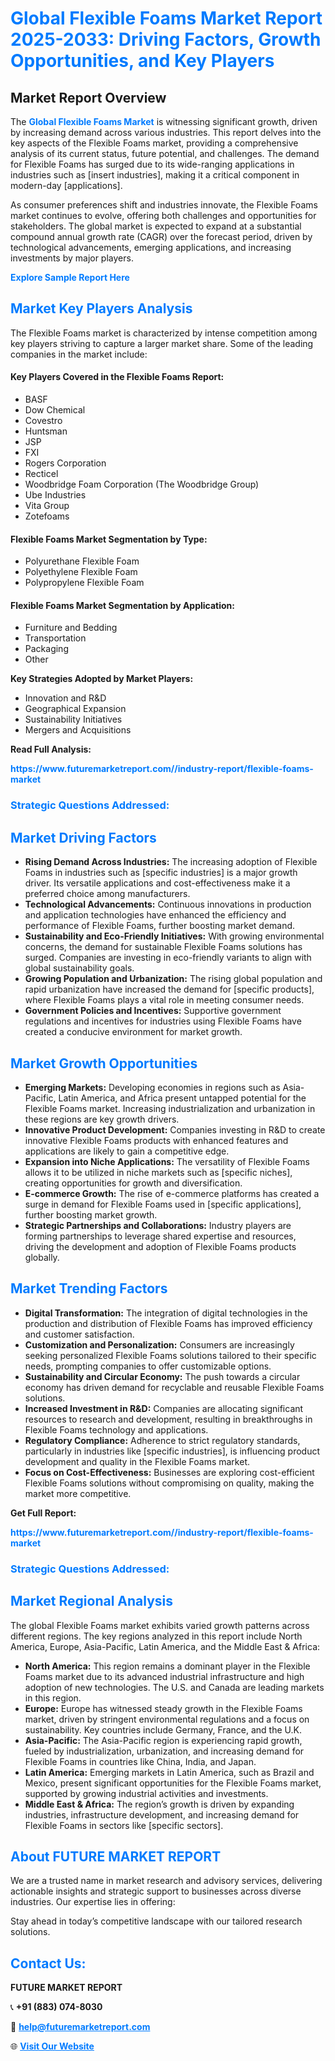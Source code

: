 <h1 style="color: #007BFF;">Global Flexible Foams Market Report 2025-2033: Driving Factors, Growth Opportunities, and Key Players</h1>

<section id="overview">
<h2>Market Report Overview</h2>
<p>The <a href="https://www.futuremarketreport.com//industry-report/flexible-foams-market" style="color: #007BFF; text-decoration: none;"><strong>Global Flexible Foams Market</strong></a> is witnessing significant growth, driven by increasing demand across various industries. This report delves into the key aspects of the Flexible Foams market, providing a comprehensive analysis of its current status, future potential, and challenges. The demand for Flexible Foams has surged due to its wide-ranging applications in industries such as [insert industries], making it a critical component in modern-day [applications].</p>
<p>As consumer preferences shift and industries innovate, the Flexible Foams market continues to evolve, offering both challenges and opportunities for stakeholders. The global market is expected to expand at a substantial compound annual growth rate (CAGR) over the forecast period, driven by technological advancements, emerging applications, and increasing investments by major players.</p>
</section>

<section id="overview">
<p><a href="https://www.futuremarketreport.com//request-sample/reportId=51484" style="color: #007BFF; text-decoration: none;"><strong>Explore Sample Report Here</strong></a></p>
</section>

<section id="key-players">
<h2 style="color: #007BFF;">Market Key Players Analysis</h2>
<p>The Flexible Foams market is characterized by intense competition among key players striving to capture a larger market share. Some of the leading companies in the market include:</p>
<h4>Key Players Covered in the Flexible Foams Report:</h4>
<ul><li>BASF</li><li>Dow Chemical</li><li>Covestro</li><li>Huntsman</li><li>JSP</li><li>FXI</li><li>Rogers Corporation</li><li>Recticel</li><li>Woodbridge Foam Corporation (The Woodbridge Group)</li><li>Ube Industries</li><li>Vita Group</li><li>Zotefoams</li></ul>
<h4>Flexible Foams Market Segmentation by Type:</h4>
<ul><li>Polyurethane Flexible Foam</li><li>Polyethylene Flexible Foam</li><li>Polypropylene Flexible Foam</li></ul>

<h4>Flexible Foams Market Segmentation by Application:</h4>
<ul><li>Furniture and Bedding</li><li>Transportation</li><li>Packaging</li><li>Other</li></ul>
<p><strong>Key Strategies Adopted by Market Players:</strong></p>
<ul>
<li>Innovation and R&D</li>
<li>Geographical Expansion</li>
<li>Sustainability Initiatives</li>
<li>Mergers and Acquisitions</li>
</ul>
</section>

<section>
<p><strong>Read Full Analysis: </strong></p><a href="https://www.futuremarketreport.com//industry-report/flexible-foams-market" style="color: #007BFF; text-decoration: none;"><strong>https://www.futuremarketreport.com//industry-report/flexible-foams-market</strong></a>
<h3 style="color: #007BFF;">Strategic Questions Addressed:</h3>
</section>

<section id="driving-factors">
<h2 style="color: #007BFF;">Market Driving Factors</h2>
<ul>
<li><strong>Rising Demand Across Industries:</strong> The increasing adoption of Flexible Foams in industries such as [specific industries] is a major growth driver. Its versatile applications and cost-effectiveness make it a preferred choice among manufacturers.</li>
<li><strong>Technological Advancements:</strong> Continuous innovations in production and application technologies have enhanced the efficiency and performance of Flexible Foams, further boosting market demand.</li>
<li><strong>Sustainability and Eco-Friendly Initiatives:</strong> With growing environmental concerns, the demand for sustainable Flexible Foams solutions has surged. Companies are investing in eco-friendly variants to align with global sustainability goals.</li>
<li><strong>Growing Population and Urbanization:</strong> The rising global population and rapid urbanization have increased the demand for [specific products], where Flexible Foams plays a vital role in meeting consumer needs.</li>
<li><strong>Government Policies and Incentives:</strong> Supportive government regulations and incentives for industries using Flexible Foams have created a conducive environment for market growth.</li>
</ul>
</section>

<section id="growth-opportunities">
<h2 style="color: #007BFF;">Market Growth Opportunities</h2>
<ul>
<li><strong>Emerging Markets:</strong> Developing economies in regions such as Asia-Pacific, Latin America, and Africa present untapped potential for the Flexible Foams market. Increasing industrialization and urbanization in these regions are key growth drivers.</li>
<li><strong>Innovative Product Development:</strong> Companies investing in R&D to create innovative Flexible Foams products with enhanced features and applications are likely to gain a competitive edge.</li>
<li><strong>Expansion into Niche Applications:</strong> The versatility of Flexible Foams allows it to be utilized in niche markets such as [specific niches], creating opportunities for growth and diversification.</li>
<li><strong>E-commerce Growth:</strong> The rise of e-commerce platforms has created a surge in demand for Flexible Foams used in [specific applications], further boosting market growth.</li>
<li><strong>Strategic Partnerships and Collaborations:</strong> Industry players are forming partnerships to leverage shared expertise and resources, driving the development and adoption of Flexible Foams products globally.</li>
</ul>
</section>

<section id="trending-factors">
<h2 style="color: #007BFF;">Market Trending Factors</h2>
<ul>
<li><strong>Digital Transformation:</strong> The integration of digital technologies in the production and distribution of Flexible Foams has improved efficiency and customer satisfaction.</li>
<li><strong>Customization and Personalization:</strong> Consumers are increasingly seeking personalized Flexible Foams solutions tailored to their specific needs, prompting companies to offer customizable options.</li>
<li><strong>Sustainability and Circular Economy:</strong> The push towards a circular economy has driven demand for recyclable and reusable Flexible Foams solutions.</li>
<li><strong>Increased Investment in R&D:</strong> Companies are allocating significant resources to research and development, resulting in breakthroughs in Flexible Foams technology and applications.</li>
<li><strong>Regulatory Compliance:</strong> Adherence to strict regulatory standards, particularly in industries like [specific industries], is influencing product development and quality in the Flexible Foams market.</li>
<li><strong>Focus on Cost-Effectiveness:</strong> Businesses are exploring cost-efficient Flexible Foams solutions without compromising on quality, making the market more competitive.</li>
</ul>
</section>

<section>
<p><strong>Get Full Report: </strong></p><a href="https://www.futuremarketreport.com//industry-report/flexible-foams-market" style="color: #007BFF; text-decoration: none;"><strong>https://www.futuremarketreport.com//industry-report/flexible-foams-market</strong></a>
<h3 style="color: #007BFF;">Strategic Questions Addressed:</h3>
</section>


<section id="regional-analysis">
<h2 style="color: #007BFF;">Market Regional Analysis</h2>
<p>The global Flexible Foams market exhibits varied growth patterns across different regions. The key regions analyzed in this report include North America, Europe, Asia-Pacific, Latin America, and the Middle East & Africa:</p>
<ul>
<li><strong>North America:</strong> This region remains a dominant player in the Flexible Foams market due to its advanced industrial infrastructure and high adoption of new technologies. The U.S. and Canada are leading markets in this region.</li>
<li><strong>Europe:</strong> Europe has witnessed steady growth in the Flexible Foams market, driven by stringent environmental regulations and a focus on sustainability. Key countries include Germany, France, and the U.K.</li>
<li><strong>Asia-Pacific:</strong> The Asia-Pacific region is experiencing rapid growth, fueled by industrialization, urbanization, and increasing demand for Flexible Foams in countries like China, India, and Japan.</li>
<li><strong>Latin America:</strong> Emerging markets in Latin America, such as Brazil and Mexico, present significant opportunities for the Flexible Foams market, supported by growing industrial activities and investments.</li>
<li><strong>Middle East & Africa:</strong> The region’s growth is driven by expanding industries, infrastructure development, and increasing demand for Flexible Foams in sectors like [specific sectors].</li>
</ul>
</section>

<footer>
<h2 style="color: #007BFF;">About FUTURE MARKET REPORT</h2>
<p>We are a trusted name in market research and advisory services, delivering actionable insights and strategic support to businesses across diverse industries. Our expertise lies in offering:</p>

<p>Stay ahead in today’s competitive landscape with our tailored research solutions.</p>

<h2 style="color: #007BFF;">Contact Us:</h2>
<p><strong>FUTURE MARKET REPORT</strong></p>
<p>📞 <strong>+91 (883) 074-8030</strong></p>
<p>📧 <strong><a href="mailto:help@futuremarketreport.com" style="color: #007BFF;">help@futuremarketreport.com</a></strong></p>
<p>🌐 <strong><a href="https://www.futuremarketreport.com/" style="color: #007BFF;">Visit Our Website</a></strong></p>
</footer>